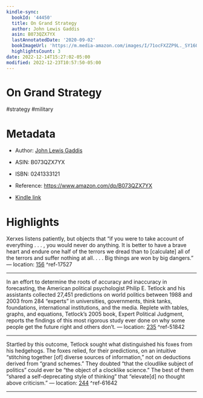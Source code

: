 ```yaml
---
kindle-sync:
  bookId: '44450'
  title: On Grand Strategy
  author: John Lewis Gaddis
  asin: B073QZX7YX
  lastAnnotatedDate: '2020-09-02'
  bookImageUrl: 'https://m.media-amazon.com/images/I/71ocFXZZP9L._SY160.jpg'
  highlightsCount: 3
date: 2022-12-14T15:27:02-05:00
modified: 2022-12-23T10:57:50-05:00
---
```

# On Grand Strategy

#strategy #military 

# Metadata

* Author: [John Lewis Gaddis](https://www.amazon.com/John-Lewis-Gaddis/e/B000APA95Q/ref=dp_byline_cont_ebooks_1)

* ASIN: B073QZX7YX

* ISBN: 0241333121

* Reference: <https://www.amazon.com/dp/B073QZX7YX>

* [Kindle link](kindle://book?action=open&asin=B073QZX7YX)

# Highlights

Xerxes listens patiently, but objects that “if you were to take account of everything . . . , you would never do anything. It is better to have a brave heart and endure one half of the terrors we dread than to [calculate] all of the terrors and suffer nothing at all. . . . Big things are won by big dangers.” — location: [156](kindle://book?action=open&asin=B073QZX7YX&location=156) ^ref-17527

---

In an effort to determine the roots of accuracy and inaccuracy in forecasting, the American political psychologist Philip E. Tetlock and his assistants collected 27,451 predictions on world politics between 1988 and 2003 from 284 “experts” in universities, governments, think tanks, foundations, international institutions, and the media. Replete with tables, graphs, and equations, Tetlock’s 2005 book, Expert Political Judgment, reports the findings of this most rigorous study ever done on why some people get the future right and others don’t. — location: [235](kindle://book?action=open&asin=B073QZX7YX&location=235) ^ref-51842

---

Startled by this outcome, Tetlock sought what distinguished his foxes from his hedgehogs. The foxes relied, for their predictions, on an intuitive “stitching together [of] diverse sources of information,” not on deductions derived from “grand schemes.” They doubted “that the cloudlike subject of politics” could ever be “the object of a clocklike science.” The best of them “shared a self-deprecating style of thinking” that “elevate[d] no thought above criticism.” — location: [244](kindle://book?action=open&asin=B073QZX7YX&location=244) ^ref-61642

---
